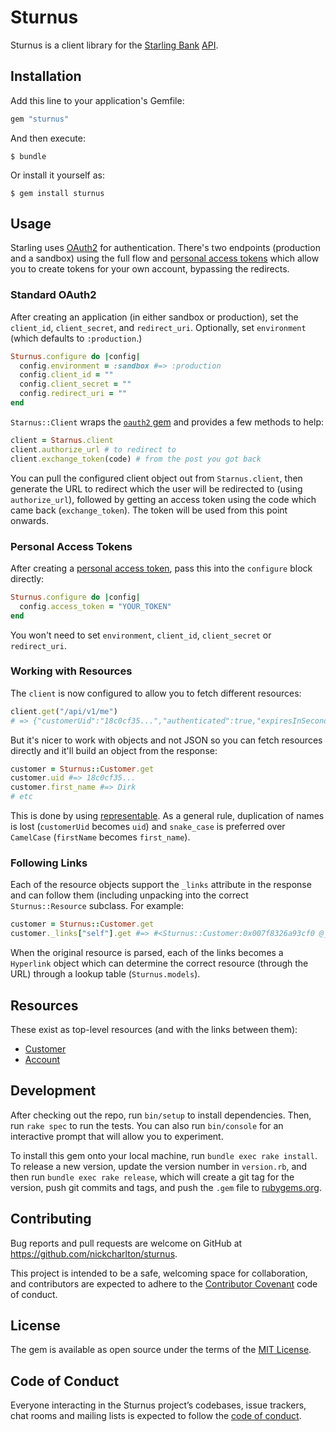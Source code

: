 # Sturnus

Sturnus is a client library for the [Starling Bank][] [API][].

[Starling Bank]: https://starlingbank.com
[API]: https://developer.starlingbank.com

## Installation

Add this line to your application's Gemfile:

```ruby
gem "sturnus"
```

And then execute:

    $ bundle

Or install it yourself as:

    $ gem install sturnus

## Usage

Starling uses [OAuth2][] for authentication. There's two endpoints (production
and a sandbox) using the full flow and [personal access tokens][] which allow
you to create tokens for your own account, bypassing the redirects.

### Standard OAuth2

After creating an application (in either sandbox or production), set the
`client_id`, `client_secret`, and `redirect_uri`. Optionally, set
`environment` (which defaults to `:production`.)

```ruby
Sturnus.configure do |config|
  config.environment = :sandbox #=> :production
  config.client_id = ""
  config.client_secret = ""
  config.redirect_uri = ""
end
```

`Starnus::Client` wraps the [`oauth2` gem][gem] and provides a few methods to
help:

```ruby
client = Starnus.client
client.authorize_url # to redirect to
client.exchange_token(code) # from the post you got back
```

You can pull the configured client object out from `Starnus.client`, then
generate the URL to redirect which the user will be redirected to (using
`authorize_url`), followed by getting an access token using the code which came
back (`exchange_token`). The token will be used from this point onwards.

### Personal Access Tokens

After creating a [personal access token][], pass this into the `configure`
block directly:

```ruby
Sturnus.configure do |config|
  config.access_token = "YOUR_TOKEN"
end
```

You won't need to set `environment`, `client_id`, `client_secret` or
`redirect_uri`.

[OAuth2]: https://tools.ietf.org/html/rfc6749
[gem]: https://github.com/intridea/oauth2
[personal access token]: https://developer.starlingbank.com/token/new
[personal access tokens]: https://developer.starlingbank.com/token/new

### Working with Resources

The `client` is now configured to allow you to fetch different resources:

```ruby
client.get("/api/v1/me")
# => {"customerUid":"18c0cf35...","authenticated":true,"expiresInSeconds":0...}
```

But it's nicer to work with objects and not JSON so you can fetch resources
directly and it'll build an object from the response:

```ruby
customer = Sturnus::Customer.get
customer.uid #=> 18c0cf35...
customer.first_name #=> Dirk
# etc
```

This is done by using [representable][]. As a general rule, duplication of
names is lost (`customerUid` becomes `uid`) and `snake_case` is preferred over
`CamelCase` (`firstName` becomes `first_name`).

[representable]: http://trailblazer.to/gems/representable

### Following Links

Each of the resource objects support the `_links` attribute in the response and
can follow them (including unpacking into the correct `Sturnus::Resource`
subclass. For example:

```ruby
customer = Sturnus::Customer.get
customer._links["self"].get #=> #<Sturnus::Customer:0x007f8326a93cf0 @_links=..
```

When the original resource is parsed, each of the links becomes a `Hyperlink`
object which can determine the correct resource (through the URL) through a
lookup table (`Sturnus.models`).

## Resources

These exist as top-level resources (and with the links between them):

* [Customer](lib/sturnus/customer.rb)
* [Account](lib/sturnus/account.rb)

## Development

After checking out the repo, run `bin/setup` to install dependencies. Then,
run `rake spec` to run the tests. You can also run `bin/console` for an
interactive prompt that will allow you to experiment.

To install this gem onto your local machine, run `bundle exec rake install`.
To release a new version, update the version number in `version.rb`, and then
run `bundle exec rake release`, which will create a git tag for the version,
push git commits and tags, and push the `.gem` file to
[rubygems.org](https://rubygems.org).

## Contributing

Bug reports and pull requests are welcome on GitHub at
https://github.com/nickcharlton/sturnus.

This project is intended to be a safe, welcoming space for collaboration, and
contributors are expected to adhere to the [Contributor
Covenant](http://contributor-covenant.org) code of conduct.

## License

The gem is available as open source under the terms of
the [MIT License](http://opensource.org/licenses/MIT).

## Code of Conduct

Everyone interacting in the Sturnus project’s codebases, issue trackers,
chat rooms and mailing lists is expected to follow the [code of
conduct](https://github.com/nickcharlton/sturnus/blob/master/CODE_OF_CONDUCT.md).
